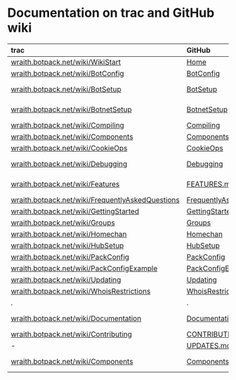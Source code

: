 # Documentation on trac and GitHub wiki

|trac|GitHub||
|:---|:-----|:-|
|[wraith.botpack.net/wiki/WikiStart](http://wraith.botpack.net/wiki/WikiStart)|[Home](../../wiki)
|[wraith.botpack.net/wiki/BotConfig](http://wraith.botpack.net/wiki/BotConfig)|[BotConfig](../../wiki/BotConfig)
|[wraith.botpack.net/wiki/BotSetup](http://wraith.botpack.net/wiki/BotSetup)|[BotSetup](../../wiki/BotSetup)|Bot setup guide
|[wraith.botpack.net/wiki/BotnetSetup](http://wraith.botpack.net/wiki/BotnetSetup)|[BotnetSetup](../../wiki/BotnetSetup)|Setting up your botnet
|[wraith.botpack.net/wiki/Compiling](http://wraith.botpack.net/wiki/Compiling)|[Compiling](../../wiki/Compiling)
|[wraith.botpack.net/wiki/Components](http://wraith.botpack.net/wiki/Components)|[Components](../../wiki/Components)
|[wraith.botpack.net/wiki/CookieOps](http://wraith.botpack.net/wiki/CookieOps)|[CookieOps](../../wiki/CookieOps)|Explanation
|[wraith.botpack.net/wiki/Debugging](http://wraith.botpack.net/wiki/Debugging)|[Debugging](../../wiki/Debugging)|Debugging Guide
|[wraith.botpack.net/wiki/Features](http://wraith.botpack.net/wiki/Features)|[FEATURES.md](FEATURES.md)|Wraith Features
|[wraith.botpack.net/wiki/FrequentlyAskedQuestions](http://wraith.botpack.net/wiki/FrequentlyAskedQuestions)|[FrequentlyAskedQuestions](../../wiki/FrequentlyAskedQuestions)
|[wraith.botpack.net/wiki/GettingStarted](http://wraith.botpack.net/wiki/GettingStarted)|[GettingStarted](../../wiki/GettingStarted)
|[wraith.botpack.net/wiki/Groups](http://wraith.botpack.net/wiki/Groups)|[Groups](../../wiki/Groups)
|[wraith.botpack.net/wiki/Homechan](http://wraith.botpack.net/wiki/Homechan)|[Homechan](../../wiki/Homechan)
|[wraith.botpack.net/wiki/HubSetup](http://wraith.botpack.net/wiki/HubSetup)|[HubSetup](../../wiki/HubSetup)
|[wraith.botpack.net/wiki/PackConfig](http://wraith.botpack.net/wiki/PackConfig)|[PackConfig](../../wiki/PackConfig)
|[wraith.botpack.net/wiki/PackConfigExample](http://wraith.botpack.net/wiki/PackConfigExample)|[PackConfigExample](../../wiki/PackConfigExample)|Releases
|[wraith.botpack.net/wiki/Updating](http://wraith.botpack.net/wiki/Updating)|[Updating](../../wiki/Updating)
|[wraith.botpack.net/wiki/WhoisRestrictions](http://wraith.botpack.net/wiki/WhoisRestrictions)|[WhoisRestrictions](../../wiki/WhoisRestrictions)
|.|.|.
|[wraith.botpack.net/wiki/Documentation](http://wraith.botpack.net/wiki/Documentation)|[Documentation.md]([Documentation.md])|Empty on trac
|[wraith.botpack.net/wiki/Contributing](http://wraith.botpack.net/wiki/Contributing)|[CONTRIBUTING.md](CONTRIBUTING.md])
|-|[UPDATES.md](doc/UPDATES.md)
|[wraith.botpack.net/wiki/Components](http://wraith.botpack.net/wiki/Components)|[Components](../../wiki/Components)|(**?**) Error message
